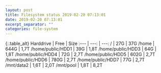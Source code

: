 ```yaml
---
layout: post
title: Filesystem status 2019-02-20 07:13:01
date: 2019-02-20 07:13:01
excerpt_separator: ""
categories: file-system
---
```

{:.table_alt}
Harddrive | Free | Size
:--- | ---: | ---:
/ | 27G | 37G
/home | 644G | 1,7T
/home/public/HDD1 | 39G | 1,8T
/home/public/HDD3 | 64G | 1,8T
/home/public/HDD4 | 72G | 2,7T
/home/public/HDD5 | 602G | 2,7T
/home/public/HDD6 | 780G | 2,7T
/home/public/HDD7 | 77G | 2,7T
/mnt/data2 | 1,6T | 2,0T
/mnt/pool | 1,8T | 8,2T
